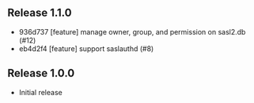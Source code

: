 ## Release 1.1.0

* 936d737 [feature] manage owner, group, and permission on sasl2.db (#12)
* eb4d2f4 [feature] support saslauthd (#8)

## Release 1.0.0

* Initial release
